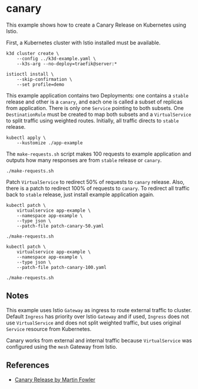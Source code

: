 # canary

This example shows how to create a Canary Release on Kubernetes using Istio.

First, a Kubernetes cluster with Istio installed must be available.

```
k3d cluster create \
    --config ../k3d-example.yaml \
    --k3s-arg --no-deploy=traefik@server:*

istioctl install \
    --skip-confirmation \
    --set profile=demo
```

This example application contains two Deployments: one contains a `stable`
release and other is a `canary`, and each one is called a subset of replicas
from application. There is only one `Service` pointing to both subsets. One
`DestinationRule` must be created to map both subsets and a `VirtualService` to
split traffic using weighted routes. Initially, all traffic directs to `stable`
release.

```
kubectl apply \
    --kustomize ./app-example
```

The `make-requests.sh` script makes 100 requests to example application and
outputs how many responses are from `stable` release or `canary`.


```
./make-requests.sh
```

Patch `VirtualService` to redirect 50% of requests to `canary` release. Also,
there is a patch to redirect 100% of requests to `canary`. To redirect all
traffic back to `stable` release, just install example application again.

```
kubectl patch \
    virtualservice app-example \
    --namespace app-example \
    --type json \
    --patch-file patch-canary-50.yaml

./make-requests.sh

kubectl patch \
    virtualservice app-example \
    --namespace app-example \
    --type json \
    --patch-file patch-canary-100.yaml

./make-requests.sh
```

## Notes

This example uses Istio `Gateway` as ingress to route external traffic to
cluster. Default `Ingress` has priority over Istio `Gateway` and if used,
`Ingress` does not use `VirtualService` and does not split weighted traffic, but
uses original `Service` resource from Kubernetes.

Canary works from external and internal traffic because `VirtualService` was
configured using the `mesh` Gateway from Istio.

## References

* [Canary Release by Martin Fowler](https://martinfowler.com/bliki/CanaryRelease.html)
